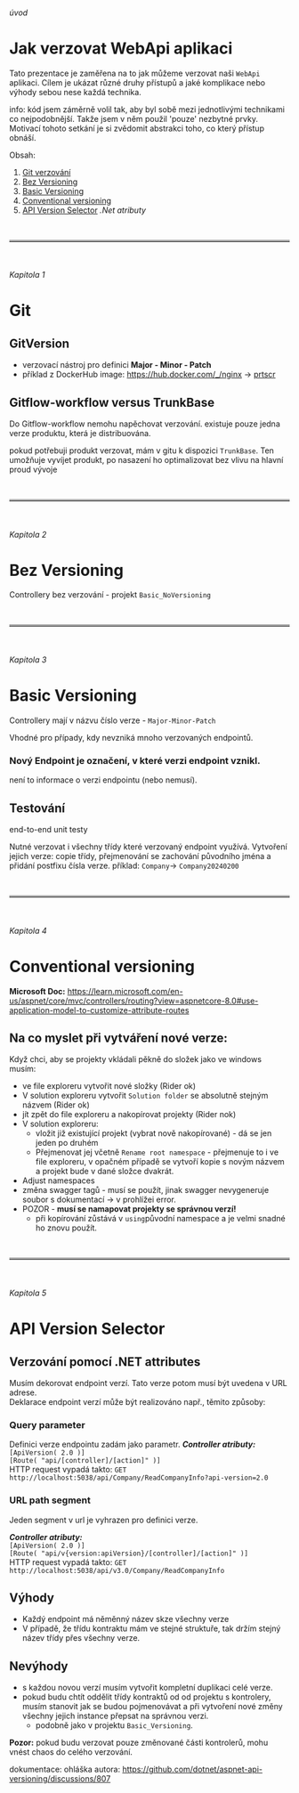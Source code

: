 ###### úvod
# Jak verzovat WebApi aplikaci
Tato prezentace je zaměřena na to jak můžeme verzovat naši `WebApi` aplikaci.
Cílem je ukázat různé druhy přístupů a jaké komplikace nebo výhody sebou nese každá technika.

info: kód jsem záměrně volil tak, aby byl sobě mezi jednotlivými technikami co nejpodobnější. Takže jsem v něm použil 'pouze' nezbytné prvky.
Motivací tohoto setkání je si zvědomit abstrakci toho, co který přístup obnáší. 

Obsah:
1. [Git verzování](#git)
2. [Bez Versioning](#bez-versioning)
3. [Basic Versioning](#basic-versioning)
4. [Conventional versioning](#conventional-versioning)
5. [API Version Selector](#api-version-selector) _.Net atributy_

<br/>
<hr style="border: none; border-top: 3px solid darkgrey;" />
<br/>

###### _Kapitola 1_
# Git
## GitVersion
 - verzovací nástroj pro definici **Major - Minor - Patch**
 - příklad z DockerHub image: https://hub.docker.com/_/nginx  -> [prtscr](TagsInDockerImageNginx.jpg)

## Gitflow-workflow versus TrunkBase
Do Gitflow-workflow nemohu napěchovat verzování. existuje pouze jedna verze produktu, která je distribuována.

pokud potřebuji produkt verzovat, mám v gitu k dispozici `TrunkBase`. 
Ten umožňuje vyvíjet produkt, po nasazení ho optimalizovat bez vlivu na hlavní proud vývoje

<br/>
<hr style="border: none; border-top: 3px solid darkgrey;" />
<br/>

###### _Kapitola 2_
# Bez Versioning
Controllery bez verzování - projekt `Basic_NoVersioning`

<br/>
<hr style="border: none; border-top: 3px solid darkgrey;" />
<br/>

###### _Kapitola 3_
# Basic Versioning
Controllery mají v názvu číslo verze - `Major-Minor-Patch`

Vhodné pro případy, kdy nevzniká mnoho verzovaných endpointů.

### Nový Endpoint je označení, v které verzi endpoint vznikl.
není to informace o verzi endpointu (nebo nemusí).

## Testování
end-to-end unit testy

Nutné verzovat i všechny třídy které verzovaný endpoint využívá.
Vytvoření jejich verze: copie třídy, přejmenování se zachování původního jména a přidání postfixu čísla verze.
příklad: `Company`-> `Company20240200`

<br/>
<hr style="border: none; border-top: 3px solid darkgrey;" />
<br/>

###### _Kapitola 4_
# Conventional versioning

**Microsoft Doc:** 
https://learn.microsoft.com/en-us/aspnet/core/mvc/controllers/routing?view=aspnetcore-8.0#use-application-model-to-customize-attribute-routes

## Na co myslet při vytváření nové verze:
 Když chci, aby se projekty vkládali pěkně do složek jako ve windows musím:
  - ve file exploreru vytvořit nové složky (Rider ok)
  - V solution exploreru vytvořit `Solution folder` se absolutně stejným názvem (Rider ok)
  - jít zpět do file exploreru a nakopírovat projekty (Rider nok)
  - V solution exploreru:
    - vložit již existující projekt (vybrat nově nakopírované) - dá se jen jeden po druhém
    - Přejmenovat jej včetně `Rename root namespace` - přejmenuje to i ve file exploreru, v opačném případě se vytvoří kopie s novým názvem a projekt bude v dané složce dvakrát.
  - Adjust namespaces
  - změna swagger tagů - musí se použít, jinak swagger nevygeneruje soubor s dokumentací -> v prohlížei error.
  - POZOR - **musí se namapovat projekty se správnou verzí!**
    - při kopírování zůstává v `using`původní namespace a je velmi snadné ho znovu použít.

<br/>
<hr style="border: none; border-top: 3px solid darkgrey;" />
<br/>

###### _Kapitola 5_
# API Version Selector

## Verzování pomocí .NET attributes

Musím dekorovat endpoint verzí. Tato verze potom musí být uvedena v URL adrese.
<br/> Deklarace endpoint verzí může být realizováno např., těmito způsoby:

### Query parameter
Definici verze endpointu zadám jako parametr.
**_Controller atributy:_**
<br/> `[ApiVersion( 2.0 )]`
<br/> `[Route( "api/[controller]/[action]" )]`
<br/> HTTP request vypadá takto: `GET http://localhost:5038/api/Company/ReadCompanyInfo?api-version=2.0`


### URL path segment
Jeden segment v url je vyhrazen pro definici verze.

**_Controller atributy:_**
<br/> `[ApiVersion( 2.0 )]`
<br/> `[Route( "api/v{version:apiVersion}/[controller]/[action]" )]`
<br/> HTTP request vypadá takto: `GET http://localhost:5038/api/v3.0/Company/ReadCompanyInfo`


## Výhody
 - Každý endpoint má něměnný název skze všechny verze
 - V případě, že třídu kontraktu mám ve stejné struktuře, tak držím stejný název třídy přes všechny verze.

## Nevýhody
 - s každou novou verzí musím vytvořit kompletní duplikaci celé verze.
 - pokud budu chtít oddělit třídy kontraktů od od projektu s kontrolery, musím stanovit jak  se budou pojmenovávat a při vytvoření nové změny všechny jejich instance přepsat na správnou verzi.
   - podobně jako v projektu `Basic_Versioning`.

**Pozor:** pokud budu verzovat pouze změnované části kontrolerů, mohu vnést chaos do celého verzování.

dokumentace: ohláška autora: https://github.com/dotnet/aspnet-api-versioning/discussions/807
